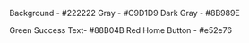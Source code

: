 Background - #222222
Gray - #C9D1D9
Dark Gray - #8B989E

Green Success Text- #88B04B
Red Home Button - #e52e76